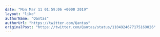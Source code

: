 ```yaml
---
date: "Mon Mar 11 01:59:06 +0000 2019"
layout: "like"
authorName: "Qantas"
authorUrl: "https://twitter.com/Qantas"
originalPost: "https://twitter.com/Qantas/status/1104924677175169026"
---
```

